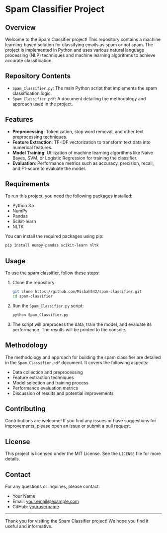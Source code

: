 # Spam Classifier Project

## Overview

Welcome to the Spam Classifier project! This repository contains a machine learning-based solution for classifying emails as spam or not spam. The project is implemented in Python and uses various natural language processing (NLP) techniques and machine learning algorithms to achieve accurate classification.

## Repository Contents

- `Spam_Classifier.py`: The main Python script that implements the spam classification logic.
- `Spam_Classifier.pdf`: A document detailing the methodology and approach used in the project.

## Features

- **Preprocessing**: Tokenization, stop word removal, and other text preprocessing techniques.
- **Feature Extraction**: TF-IDF vectorization to transform text data into numerical features.
- **Model Training**: Utilization of machine learning algorithms like Naive Bayes, SVM, or Logistic Regression for training the classifier.
- **Evaluation**: Performance metrics such as accuracy, precision, recall, and F1-score to evaluate the model.

## Requirements

To run this project, you need the following packages installed:

- Python 3.x
- NumPy
- Pandas
- Scikit-learn
- NLTK

You can install the required packages using pip:

```sh
pip install numpy pandas scikit-learn nltk
```

## Usage

To use the spam classifier, follow these steps:

1. Clone the repository:
   ```sh
   git clone https://github.com/Misbah542/spam-classifier.git
   cd spam-classifier
   ```

2. Run the `Spam_Classifier.py` script:
   ```sh
   python Spam_Classifier.py
   ```

3. The script will preprocess the data, train the model, and evaluate its performance. The results will be printed to the console.

## Methodology

The methodology and approach for building the spam classifier are detailed in the `Spam_Classifier.pdf` document. It covers the following aspects:

- Data collection and preprocessing
- Feature extraction techniques
- Model selection and training process
- Performance evaluation metrics
- Discussion of results and potential improvements

## Contributing

Contributions are welcome! If you find any issues or have suggestions for improvements, please open an issue or submit a pull request.

## License

This project is licensed under the MIT License. See the `LICENSE` file for more details.

## Contact

For any questions or inquiries, please contact:

- Your Name
- Email: your.email@example.com
- GitHub: [yourusername](https://github.com/yourusername)

---

Thank you for visiting the Spam Classifier project! We hope you find it useful and informative.
